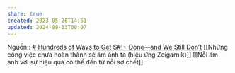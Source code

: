 ```yaml
---
share: true
created: 2023-05-26T14:51
updated: 2024-08-13T00:07
---
```

Nguồn:: [# Hundreds of Ways to Get S#!+ Done—and We Still Don’t](https://www.wired.com/story/to-do-apps-failed-productivity-tools/)
[[Những công việc chưa hoàn thành sẽ ám ảnh ta (hiệu ứng Zeigarnik)]]
[[Nỗi ám ảnh với sự hiệu quả có thể đến từ nỗi sợ chết]]
